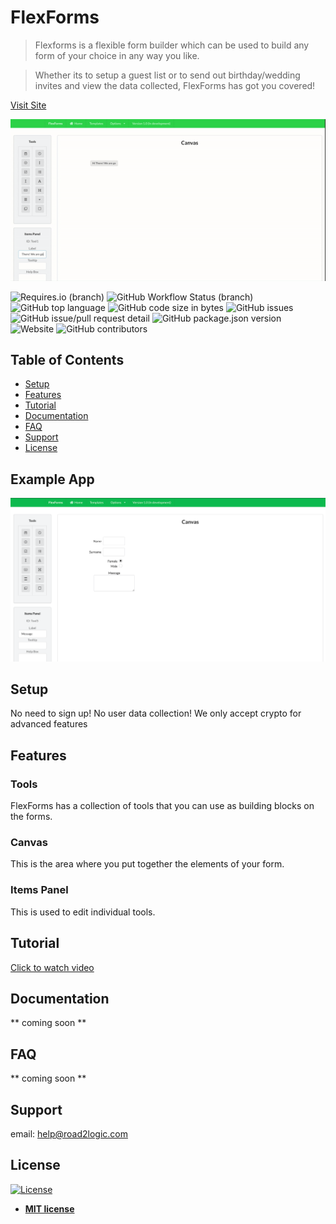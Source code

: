# FlexForms 

> Flexforms is a flexible form builder which can be used to build any form of your choice in any way you like.

> Whether its to setup a guest list or to send out birthday/wedding invites and view the data collected, FlexForms has got you covered!

<a href="https://paulologeh.github.io/FlexForms/">Visit Site</a>

![App Taster](https://github.com/paulologeh/FlexForms/blob/master/public/flexforms.gif)

![Requires.io (branch)](https://img.shields.io/requires/github/pologeh/Flexforms/master)
![GitHub Workflow Status (branch)](https://img.shields.io/github/workflow/status/paulologeh/FlexForms/pending/master)
![GitHub top language](https://img.shields.io/github/languages/top/paulologeh/FlexForms)
![GitHub code size in bytes](https://img.shields.io/github/languages/code-size/paulologeh/FlexForms)
![GitHub issues](https://img.shields.io/github/issues/paulologeh/FlexForms)
![GitHub issue/pull request detail](https://img.shields.io/github/issues/detail/state/paulologeh/FlexForms/1)
![GitHub package.json version](https://img.shields.io/github/package-json/v/paulologeh/FlexForms)
![Website](https://img.shields.io/website?down_color=red&down_message=offline&up_color=green&up_message=online&url=https%3A%2F%2Fpaulologeh.github.io%2FFlexForms%2F)
![GitHub contributors](https://img.shields.io/github/contributors/paulologeh/FlexForms)

## Table of Contents

- [Setup](#setup)
- [Features](#features)
- [Tutorial](#tutorial)
- [Documentation](#documentation)
- [FAQ](#faq)
- [Support](#support)
- [License](#license)

## Example App
![example app](https://github.com/paulologeh/FlexForms/blob/master/public/exampleapp.png)

## Setup
No need to sign up!
No user data collection!
We only accept crypto for advanced features

## Features

### Tools
FlexForms has a collection of tools that you can use as building blocks on the forms.

### Canvas
This is the area where you put together the elements of your form.

### Items Panel
This is used to edit individual tools.

## Tutorial
<a href="https://drive.google.com/file/d/1sGTRyLgMSAZS2wvASxWgZBG9mJWOsGRS/preview">Click to watch video</a>
<!-- <p>use camo.github https://gist.github.com/fvcproductions/1bfc2d4aecb01a834b46</p> -->

## Documentation
** coming soon **

## FAQ
** coming soon **

## Support
email: help@road2logic.com

## License
[![License](http://img.shields.io/:license-mit-blue.svg?style=flat-square)](http://badges.mit-license.org)

- **[MIT license](http://opensource.org/licenses/mit-license.php)**